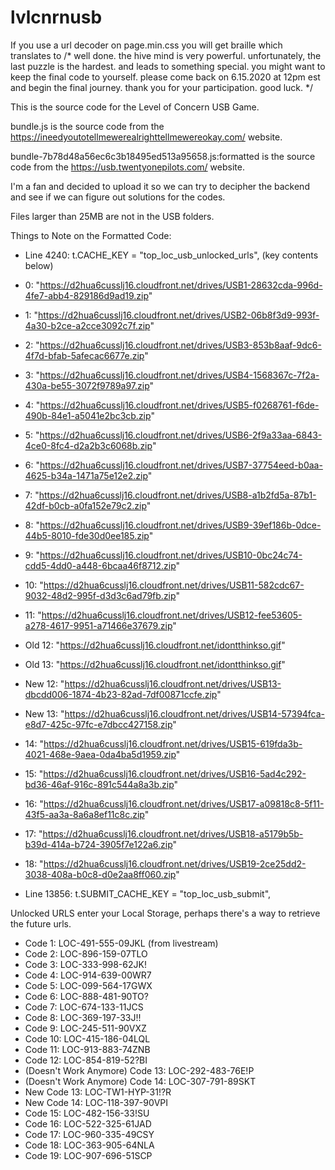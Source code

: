 # lvlcnrnusb
If you use a url decoder on page.min.css you will get braille which translates to 
/* well done. the hive mind is very powerful. unfortunately, the last puzzle is the hardest. and leads to something special. you might want to keep the final code to yourself. please come back on 6.15.2020 at 12pm est and begin the final journey. thank you for your participation. good luck. */

This is the source code for the Level of Concern USB Game. 

bundle.js is the source code from the https://ineedyoutotellmewerealrighttellmewereokay.com/ website.

bundle-7b78d48a56ec6c3b18495ed513a95658.js:formatted is the source code from the https://usb.twentyonepilots.com/ website.

I'm a fan and decided to upload it so we can try to decipher the backend and see if we can figure out solutions for the codes.

Files larger than 25MB are not in the USB folders.

Things to Note on the Formatted Code:
- Line 4240: t.CACHE_KEY = "top_loc_usb_unlocked_urls", (key contents below)
- 0: "https://d2hua6cusslj16.cloudfront.net/drives/USB1-28632cda-996d-4fe7-abb4-829186d9ad19.zip"
- 1: "https://d2hua6cusslj16.cloudfront.net/drives/USB2-06b8f3d9-993f-4a30-b2ce-a2cce3092c7f.zip"
- 2: "https://d2hua6cusslj16.cloudfront.net/drives/USB3-853b8aaf-9dc6-4f7d-bfab-5afecac6677e.zip"
- 3: "https://d2hua6cusslj16.cloudfront.net/drives/USB4-1568367c-7f2a-430a-be55-3072f9789a97.zip"
- 4: "https://d2hua6cusslj16.cloudfront.net/drives/USB5-f0268761-f6de-490b-84e1-a5041e2bc3cb.zip"
- 5: "https://d2hua6cusslj16.cloudfront.net/drives/USB6-2f9a33aa-6843-4ce0-8fc4-d2a2b3c6068b.zip"
- 6: "https://d2hua6cusslj16.cloudfront.net/drives/USB7-37754eed-b0aa-4625-b34a-1471a75e12e2.zip"
- 7: "https://d2hua6cusslj16.cloudfront.net/drives/USB8-a1b2fd5a-87b1-42df-b0cb-a0fa152e79c2.zip"
- 8: "https://d2hua6cusslj16.cloudfront.net/drives/USB9-39ef186b-0dce-44b5-8010-fde30d0ee185.zip"
- 9: "https://d2hua6cusslj16.cloudfront.net/drives/USB10-0bc24c74-cdd5-4dd0-a448-6bcaa46f8712.zip"
- 10: "https://d2hua6cusslj16.cloudfront.net/drives/USB11-582cdc67-9032-48d2-995f-d3d3c6ad79fb.zip"
- 11: "https://d2hua6cusslj16.cloudfront.net/drives/USB12-fee53605-a278-4617-9951-a71466e37679.zip"
- Old 12: "https://d2hua6cusslj16.cloudfront.net/idontthinkso.gif"
- Old 13: "https://d2hua6cusslj16.cloudfront.net/idontthinkso.gif"
- New 12: "https://d2hua6cusslj16.cloudfront.net/drives/USB13-dbcdd006-1874-4b23-82ad-7df00871ccfe.zip"
- New 13: "https://d2hua6cusslj16.cloudfront.net/drives/USB14-57394fca-e8d7-425c-97fc-e7dbcc427158.zip"
- 14: "https://d2hua6cusslj16.cloudfront.net/drives/USB15-619fda3b-4021-468e-9aea-0da4ba5d1959.zip"
- 15: "https://d2hua6cusslj16.cloudfront.net/drives/USB16-5ad4c292-bd36-46af-916c-891c544a8a3b.zip"
- 16: "https://d2hua6cusslj16.cloudfront.net/drives/USB17-a09818c8-5f11-43f5-aa3a-8a6a8ef11c8c.zip"
- 17: "https://d2hua6cusslj16.cloudfront.net/drives/USB18-a5179b5b-b39d-414a-b724-3905f7e122a6.zip"
- 18: "https://d2hua6cusslj16.cloudfront.net/drives/USB19-2ce25dd2-3038-408a-b0c8-d0e2aa8ff060.zip"

- Line 13856: t.SUBMIT_CACHE_KEY = "top_loc_usb_submit",

Unlocked URLS enter your Local Storage, perhaps there's a way to retrieve the future urls.

- Code 1: LOC-491-555-09JKL (from livestream)
- Code 2: LOC-896-159-07TLO
- Code 3: LOC-333-998-62JK!
- Code 4: LOC-914-639-00WR7
- Code 5: LOC-099-564-17GWX
- Code 6: LOC-888-481-90TO?
- Code 7: LOC-674-133-11JCS
- Code 8: LOC-369-197-33J!!
- Code 9: LOC-245-511-90VXZ
- Code 10: LOC-415-186-04LQL
- Code 11: LOC-913-883-74ZNB
- Code 12: LOC-854-819-52?BI
- (Doesn't Work Anymore) Code 13: LOC-292-483-76E!P
- (Doesn't Work Anymore) Code 14: LOC-307-791-89SKT
- New Code 13: LOC-TW1-HYP-31!?R
- New Code 14: LOC-118-397-90VPI
- Code 15: LOC-482-156-33!SU
- Code 16: LOC-522-325-61JAD
- Code 17: LOC-960-335-49CSY
- Code 18: LOC-363-905-64NLA
- Code 19: LOC-907-696-51SCP
